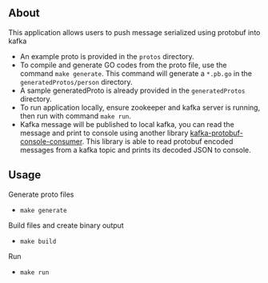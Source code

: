 ## About 
This application allows users to push message serialized using protobuf into kafka

- An example proto is provided in the `protos` directory. 
- To compile and generate GO codes from the proto file, use the command `make generate`. This command
 will generate a `*.pb.go` in the `generatedProtos/person` directory.
- A sample generatedProto is already provided in the `generatedProtos` directory.
- To run application locally, ensure zookeeper and kafka server is running, then run with command `make run`.
- Kafka message will be published to local kafka, you can read the message and print to console using another
library [kafka-protobuf-console-consumer](https://github.com/yogeshsr/kafka-protobuf-console-consumer).
This library is able to read protobuf encoded messages from a kafka topic and prints its decoded JSON to console.

## Usage
Generate proto files
- `make generate`

Build files and create binary output
- `make build`

Run
- `make run`